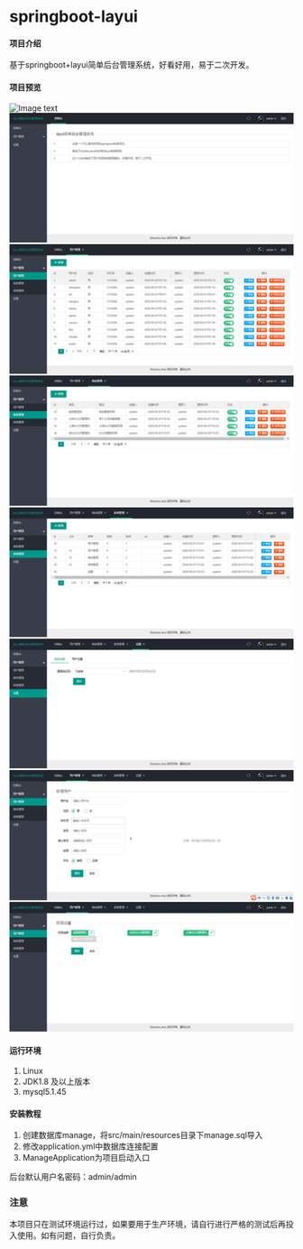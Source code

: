# springboot-layui

#### 项目介绍
基于springboot+layui简单后台管理系统，好看好用，易于二次开发。


#### 项目预览
![Image text](https://gitee.com/uploads/images/2018/0403/114238_09c5b565_369962.png)
![Image text](https://github.com/chd9/springboot/blob/master/springboot-layui/src/main/resources/static/images/yanshi2.jpg)
![Image text](https://github.com/chd9/springboot/blob/master/springboot-layui/src/main/resources/static/images/yanshi3.jpg)
![Image text](https://github.com/chd9/springboot/blob/master/springboot-layui/src/main/resources/static/images/yanshi4.jpg)
![Image text](https://github.com/chd9/springboot/blob/master/springboot-layui/src/main/resources/static/images/yanshi5.jpg)
![Image text](https://github.com/chd9/springboot/blob/master/springboot-layui/src/main/resources/static/images/yanshi6.jpg)
![Image text](https://github.com/chd9/springboot/blob/master/springboot-layui/src/main/resources/static/images/yanshi7.jpg)
![Image text](https://github.com/chd9/springboot/blob/master/springboot-layui/src/main/resources/static/images/yanshi8.jpg)


#### 运行环境
1. Linux
2. JDK1.8 及以上版本
3. mysql5.1.45

#### 安装教程

1. 创建数据库manage，将src/main/resources目录下manage.sql导入
2. 修改application.yml中数据库连接配置
3. ManageApplication为项目启动入口


后台默认用户名密码：admin/admin

### 注意
本项目只在测试环境运行过，如果要用于生产环境，请自行进行严格的测试后再投入使用。如有问题，自行负责。
